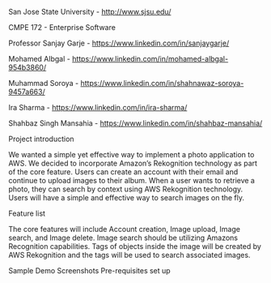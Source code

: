 
San Jose State University - http://www.sjsu.edu/

CMPE 172 - Enterprise Software

Professor Sanjay Garje - https://www.linkedin.com/in/sanjaygarje/

Mohamed Albgal             - https://www.linkedin.com/in/mohamed-albgal-954b3860/

Muhammad Soroya            - https://www.linkedin.com/in/shahnawaz-soroya-9457a663/

Ira Sharma                 - https://www.linkedin.com/in/ira-sharma/

Shahbaz Singh Mansahia     - https://www.linkedin.com/in/shahbaz-mansahia/

Project introduction

We wanted a simple yet effective way to implement a photo application to AWS. We decided to incorporate Amazon’s Rekognition technology as part of the core feature. Users can create an account with their email and continue to upload images to their album. When a user wants to retrieve a photo, they can search by context using AWS Rekognition technology. Users will have a simple and effective way to search images on the fly. 

Feature list

The core features will include Account creation, Image upload, Image search, and Image delete. Image search should be utilizing Amazons Recognition capabilities. Tags of objects inside the image will be created by AWS Rekognition and the tags will be used to search associated images.


Sample Demo Screenshots
Pre-requisites set up














